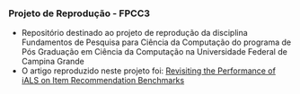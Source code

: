 ### Projeto de Reprodução - FPCC3
- Repositório destinado ao projeto de reprodução da disciplina Fundamentos de Pesquisa para Ciência da Computação do programa de Pós Graduação em Ciência da Computação na Universidade Federal de Campina Grande
- O artigo reproduzido neste projeto foi: [Revisiting the Performance of iALS on Item Recommendation Benchmarks](https://arxiv.org/pdf/2110.14037) 
